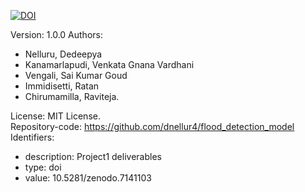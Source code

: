 [![DOI](https://zenodo.org/badge/DOI/10.5281/zenodo.7141103.svg)](https://doi.org/10.5281/zenodo.7141103) 

Version: 1.0.0
Authors:
  - Nelluru, Dedeepya
  - Kanamarlapudi, Venkata Gnana Vardhani
  - Vengali, Sai Kumar Goud
  - Immidisetti, Ratan
  - Chirumamilla, Raviteja.  

License: MIT License.  
Repository-code: https://github.com/dnellur4/flood_detection_model  
Identifiers:  
  - description: Project1 deliverables
  - type: doi
  - value: 10.5281/zenodo.7141103
